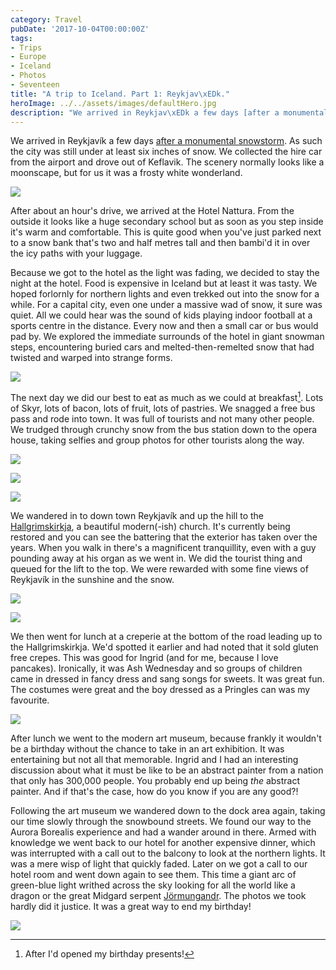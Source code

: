 ```yaml
---
category: Travel
pubDate: '2017-10-04T00:00:00Z'
tags:
- Trips
- Europe
- Iceland
- Photos
- Seventeen
title: "A trip to Iceland. Part 1: Reykjav\xEDk."
heroImage: ../../assets/images/defaultHero.jpg
description: "We arrived in Reykjav\xEDk a few days [after a monumental snowstorm](https://weather.com/news/news/"
---
```

We arrived in Reykjavík a few days [after a monumental snowstorm](https://weather.com/news/news/reykjavik-iceland-record-snowfall-february). As such the city was still under at least six inches of snow. We collected the hire car from the airport and drove out of Keflavik. The scenery normally looks like a moonscape, but for us it was a frosty white wonderland.

![](../../assets/images/iceland/iceland_01.jpg)

After about an hour's drive, we arrived at the Hotel Nattura. From the outside it looks like a huge secondary school but as soon as you step inside it's warm and comfortable. This is quite good when you've just parked next to a snow bank that's two and half metres tall and then bambi'd it in over the icy paths with your luggage. 

Because we got to the hotel as the light was fading, we decided to stay the night at the hotel. Food is expensive in Iceland but at least it was tasty. We hoped forlornly for northern lights and even trekked out into the snow for a while. For a capital city, even one under a massive wad of snow, it sure was quiet. All we could hear was the sound of kids playing indoor football at a sports centre in the distance. Every now and then a small car or bus would pad by. We explored the immediate surrounds of the hotel in giant snowman steps, encountering buried cars and melted-then-remelted snow that had twisted and warped into strange forms.

![](../../assets/images/iceland/iceland_02.jpg)

The next day we did our best to eat as much as we could at breakfast[^1]. Lots of Skyr, lots of bacon, lots of fruit, lots of pastries. We snagged a free bus pass and rode into town. It was full of tourists and not many other people. We trudged through crunchy snow from the bus station down to the opera house, taking selfies and group photos for other tourists along the way.

![](../../assets/images/iceland/iceland_03.jpg)

![](../../assets/images/iceland/iceland_04.jpg)

![](../../assets/images/iceland/iceland_05.jpg)

We wandered in to down town Reykjavík and up the hill to the [Hallgrimskirkja](http://en.hallgrimskirkja.is), a beautiful modern(-ish) church. It's currently being restored and you can see the battering that the exterior has taken over the years. When you walk in there's a magnificent tranquillity, even with a guy pounding away at his organ as we went in. We did the tourist thing and queued for the lift to the top. We were rewarded with some fine views of Reykjavík in the sunshine and the snow.

![](../../assets/images/iceland/iceland_06.jpg)

![](../../assets/images/iceland/iceland_07.jpg)

We then went for lunch at a creperie at the bottom of the road leading up to the Hallgrimskirkja. We'd spotted it earlier and had noted that it sold gluten free crepes. This was good for Ingrid (and for me, because I love pancakes). Ironically, it was Ash Wednesday and so groups of children came in dressed in fancy dress and sang songs for sweets. It was great fun. The costumes were great and the boy dressed as a Pringles can was my favourite.

![](../../assets/images/iceland/iceland_08.jpg)

After lunch we went to the modern art museum, because frankly it wouldn't be a birthday without the chance to take in an art exhibition. It was entertaining but not all that memorable. Ingrid and I had an interesting discussion about what it must be like to be an abstract painter from a nation that only has 300,000 people. You probably end up being *the* abstract painter. And if that's the case, how do you know if you are any good?!

Following the art museum we wandered down to the dock area again, taking our time slowly through the snowbound streets. We found our way to the Aurora Borealis experience and had a wander around in there. Armed with knowledge we went back to our hotel for another expensive dinner, which was interrupted with a call out to the balcony to look at the northern lights. It was a mere wisp of light that quickly faded. Later on we got a call to our hotel room and went down again to see them. This time a giant arc of green-blue light writhed across the sky looking for all the world like a dragon or the great Midgard serpent [Jörmungandr](https://en.wikipedia.org/wiki/Jörmungandr). The photos we took hardly did it justice. It was a great way to end my birthday!

![](../../assets/images/iceland/iceland_09.jpg)

[^1]: After I'd opened my birthday presents!